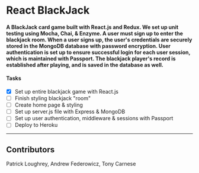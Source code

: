 # React BlackJack #
#### A BlackJack card game built with React.js and Redux. We set up unit testing using Mocha, Chai, & Enzyme. A user must sign up to enter the blackjack room. When a user signs up, the user's credentials are securely stored in the MongoDB database with password encryption. User authentication is set up to ensure successful login for each user session, which is maintained with Passport. The blackjack player's record is established after playing, and is saved in the database as well.  
#### Tasks ####
- [x] Set up entire blackjack game with React.js
- [ ] Finish styling blackjack "room"
- [ ] Create home page & styling
- [ ] Set up server.js file with Express & MongoDB
- [ ] Set up user authentication, middleware & sessions with Passport
- [ ] Deploy to Heroku
- - - -
## Contributors ##
Patrick Loughrey, Andrew Federowicz, Tony Carnese

